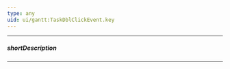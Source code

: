 ```yaml
---
type: any
uid: ui/gantt:TaskDblClickEvent.key
---
```

---
##### shortDescription
<!-- Description goes here -->

---
<!-- Description goes here -->